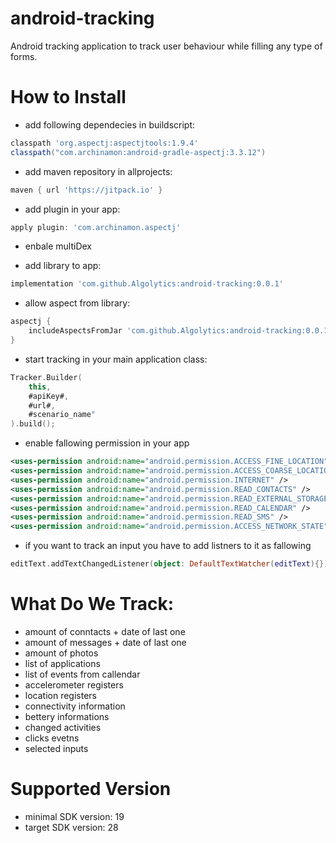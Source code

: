 # android-tracking
Android tracking application to track user behaviour while filling any type of forms.

# How to Install
- add following dependecies in buildscript:
```groovy
classpath 'org.aspectj:aspectjtools:1.9.4'
classpath("com.archinamon:android-gradle-aspectj:3.3.12")
```
- add maven repository in allprojects:
```groovy
maven { url 'https://jitpack.io' }
```

- add plugin in your app:
```groovy
apply plugin: 'com.archinamon.aspectj'
```

- enbale multiDex

- add library to app:
```groovy
implementation 'com.github.Algolytics:android-tracking:0.0.1'
```
- allow aspect from library:
```groovy
aspectj {
    includeAspectsFromJar 'com.github.Algolytics:android-tracking:0.0.1'
}
```

- start tracking in your main application class:
```kotlin
Tracker.Builder(
    this,
    #apiKey#,
    #url#,
    #scenario_name"
).build();
```

- enable fallowing permission in your app
```xml
<uses-permission android:name="android.permission.ACCESS_FINE_LOCATION" />
<uses-permission android:name="android.permission.ACCESS_COARSE_LOCATION" />
<uses-permission android:name="android.permission.INTERNET" />
<uses-permission android:name="android.permission.READ_CONTACTS" />
<uses-permission android:name="android.permission.READ_EXTERNAL_STORAGE" />
<uses-permission android:name="android.permission.READ_CALENDAR" />
<uses-permission android:name="android.permission.READ_SMS" />
<uses-permission android:name="android.permission.ACCESS_NETWORK_STATE" />
```
- if you want to track an input you have to add listners to it as fallowing
```kotlin
editText.addTextChangedListener(object: DefaultTextWatcher(editText){})
```

# What Do We Track:
- amount of conntacts + date of last one
- amount of messages + date of last one
- amount of photos
- list of applications
- list of events from callendar
- accelerometer registers
- location registers
- connectivity information
- bettery informations
- changed activities
- clicks evetns
- selected inputs

# Supported Version
- minimal SDK version: 19
- target SDK version: 28
